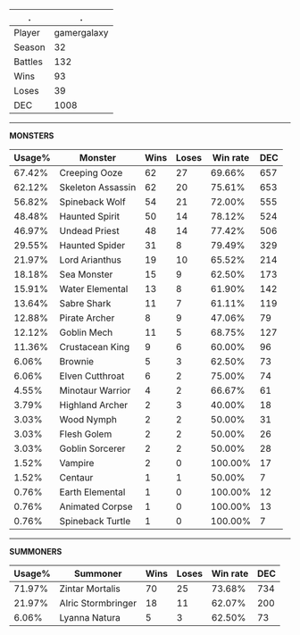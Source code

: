 .|.
|-|-
Player|gamergalaxy
Season|32
Battles|132
Wins|93
Loses|39
DEC|1008

---
**MONSTERS**

Usage%|Monster|Wins|Loses|Win rate|DEC|
-|-|-|-|-|-|
67.42%|Creeping Ooze|62|27|69.66%|657|
62.12%|Skeleton Assassin|62|20|75.61%|653|
56.82%|Spineback Wolf|54|21|72.00%|555|
48.48%|Haunted Spirit|50|14|78.12%|524|
46.97%|Undead Priest|48|14|77.42%|506|
29.55%|Haunted Spider|31|8|79.49%|329|
21.97%|Lord Arianthus|19|10|65.52%|214|
18.18%|Sea Monster|15|9|62.50%|173|
15.91%|Water Elemental|13|8|61.90%|142|
13.64%|Sabre Shark|11|7|61.11%|119|
12.88%|Pirate Archer|8|9|47.06%|79|
12.12%|Goblin Mech|11|5|68.75%|127|
11.36%|Crustacean King|9|6|60.00%|96|
6.06%|Brownie|5|3|62.50%|73|
6.06%|Elven Cutthroat|6|2|75.00%|74|
4.55%|Minotaur Warrior|4|2|66.67%|61|
3.79%|Highland Archer|2|3|40.00%|18|
3.03%|Wood Nymph|2|2|50.00%|31|
3.03%|Flesh Golem|2|2|50.00%|26|
3.03%|Goblin Sorcerer|2|2|50.00%|28|
1.52%|Vampire|2|0|100.00%|17|
1.52%|Centaur|1|1|50.00%|7|
0.76%|Earth Elemental|1|0|100.00%|12|
0.76%|Animated Corpse|1|0|100.00%|13|
0.76%|Spineback Turtle|1|0|100.00%|7|

---
**SUMMONERS**

Usage%|Summoner|Wins|Loses|Win rate|DEC|
-|-|-|-|-|-|
71.97%|Zintar Mortalis|70|25|73.68%|734|
21.97%|Alric Stormbringer|18|11|62.07%|200|
6.06%|Lyanna Natura|5|3|62.50%|73|
